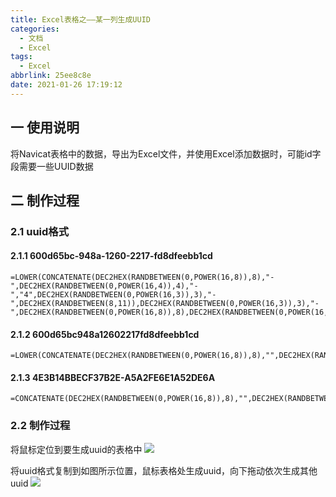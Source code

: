 ```yaml
---
title: Excel表格之——某一列生成UUID
categories:
  - 文档
  - Excel
tags:
  - Excel
abbrlink: 25ee8c8e
date: 2021-01-26 17:19:12
---
```

## 一 使用说明

将Navicat表格中的数据，导出为Excel文件，并使用Excel添加数据时，可能id字段需要一些UUID数据

<!--more-->

## 二 制作过程

### 2.1 uuid格式

#### 2.1.1 600d65bc-948a-1260-2217-fd8dfeebb1cd

```
=LOWER(CONCATENATE(DEC2HEX(RANDBETWEEN(0,POWER(16,8)),8),"-",DEC2HEX(RANDBETWEEN(0,POWER(16,4)),4),"-","4",DEC2HEX(RANDBETWEEN(0,POWER(16,3)),3),"-",DEC2HEX(RANDBETWEEN(8,11)),DEC2HEX(RANDBETWEEN(0,POWER(16,3)),3),"-",DEC2HEX(RANDBETWEEN(0,POWER(16,8)),8),DEC2HEX(RANDBETWEEN(0,POWER(16,4)),4)))
```

#### 2.1.2 600d65bc948a12602217fd8dfeebb1cd

```
=LOWER(CONCATENATE(DEC2HEX(RANDBETWEEN(0,POWER(16,8)),8),"",DEC2HEX(RANDBETWEEN(0,POWER(16,4)),4),"","4",DEC2HEX(RANDBETWEEN(0,POWER(16,3)),3),"",DEC2HEX(RANDBETWEEN(8,11)),DEC2HEX(RANDBETWEEN(0,POWER(16,3)),3),"",DEC2HEX(RANDBETWEEN(0,POWER(16,8)),8),DEC2HEX(RANDBETWEEN(0,POWER(16,4)),4)))
```

#### 2.1.3 4E3B14BBECF37B2E-A5A2FE6E1A52DE6A 

```
=CONCATENATE(DEC2HEX(RANDBETWEEN(0,POWER(16,8)),8),"",DEC2HEX(RANDBETWEEN(0,POWER(16,4)),4),"","4",DEC2HEX(RANDBETWEEN(0,POWER(16,3)),3),"",DEC2HEX(RANDBETWEEN(8,11)),DEC2HEX(RANDBETWEEN(0,POWER(16,3)),3),"",DEC2HEX(RANDBETWEEN(0,POWER(16,8)),8),DEC2HEX(RANDBETWEEN(0,POWER(16,4)),4))
```

### 2.2 制作过程

将鼠标定位到要生成uuid的表格中
![][1]

将uuid格式复制到如图所示位置，鼠标表格处生成uuid，向下拖动依次生成其他uuid
![][2]


[1]:https://cdn.staticaly.com/gh/PGzxc/CDN/master/blog-excel/excel-uuid-table-select.png
[2]:https://cdn.staticaly.com/gh/PGzxc/CDN/master/blog-excel/excel-uuid-make.gif